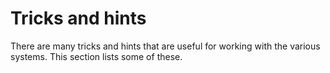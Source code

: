 # Tricks and hints

There are many tricks and hints that are useful for working
with the various systems. This section lists some of these.
